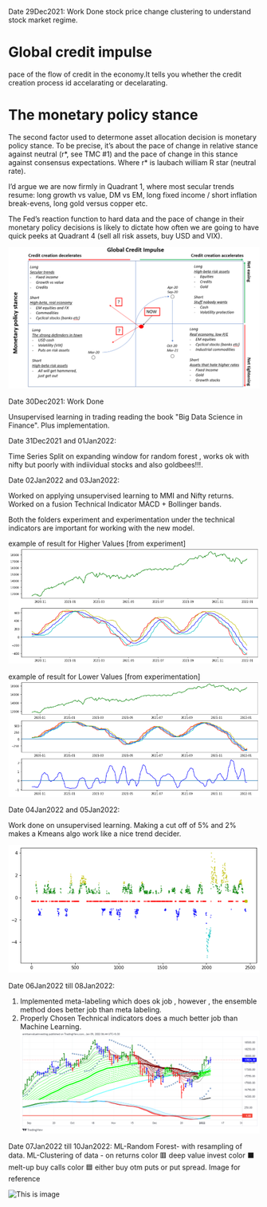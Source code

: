 Date 29Dec2021: 
Work Done
stock price change clustering to understand stock market regime.

# Global credit impulse
pace of the flow of credit in the economy.It tells you whether the credit creation process id accelarating or decelarating.

# The monetary policy stance

The second factor used to determone asset allocation decision is monetary policy stance. To be precise, it’s about the pace of change in relative stance against neutral (r*, see TMC #1) and the pace of change in this stance against consensus expectations.
Where r* is laubach william R star (neutral rate).

I’d argue we are now firmly in Quadrant 1, where most secular trends resume: long growth vs value, DM vs EM, long fixed income / short inflation break-evens, long gold versus copper etc.

The Fed’s reaction function to hard data and the pace of change in their monetary policy decisions is likely to dictate how often we are going to have quick peeks at Quadrant 4 (sell all risk assets, buy USD and VIX).


![This is image](https://github.com/anirbanghoshsbi/data/blob/main/image.png)

Date 30Dec2021: 
Work Done

Unsupervised learning in trading reading the book "Big Data Science in Finance". Plus implementation.

Date 31Dec2021 and 01Jan2022:

Time Series Split on expanding window for random forest , works ok with nifty but poorly with indiividual stocks and also goldbees!!!.

Date 02Jan2022 and 03Jan2022:

Worked on applying unsupervised learning to MMI and Nifty returns.
Worked on a fusion Technical Indicator MACD + Bollinger bands.

Both the folders experiment and experimentation under the technical indicators are important for working with the new model.

example of result for Higher Values [from experiment]
![This is image](https://github.com/anirbanghoshsbi/data/blob/main/download.png)

example of result for Lower Values [from experimentation]
![This is image](https://github.com/anirbanghoshsbi/data/blob/main/download%20(1).png)

Date 04Jan2022 and 05Jan2022:

Work done on unsupervised learning.
Making a cut off of 5% and 2% makes a Kmeans algo work like a nice trend decider.

![This is image](https://github.com/anirbanghoshsbi/data/blob/main/kmeans5.png)


Date 06Jan2022 till 08Jan2022:

1. Implemented meta-labeling which does ok job , however , the ensemble  method  does better job than meta labeling.
2. Properly Chosen Technical indicators does a much better job than Machine Learning.
![This is image](https://github.com/anirbanghoshsbi/data/blob/main/NIFTY.png)

Date 07Jan2022 till 10Jan2022:
ML-Random Forest- with resampling of data.
ML-Clustering of data - on returns
color 🟥 deep value invest
color ⬛ melt-up buy calls
color 🟦 either buy otm puts or put spread.
Image for reference

![This is image](https://github.com/anirbanghoshsbi/data/blob/main/cluster_analysis.png)
